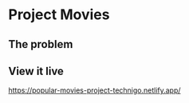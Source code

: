 # Project Movies


## The problem


## View it live

https://popular-movies-project-technigo.netlify.app/
